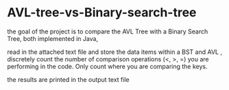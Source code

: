 # AVL-tree-vs-Binary-search-tree
the goal of the project is to compare the AVL Tree with a Binary Search Tree, both implemented in Java, 

read in the attached text file and store the data items within a BST and AVL , discretely count the number of comparison operations (<, >, =) you are performing in the code. Only count where you are comparing the keys.

the results are printed in the output text file
